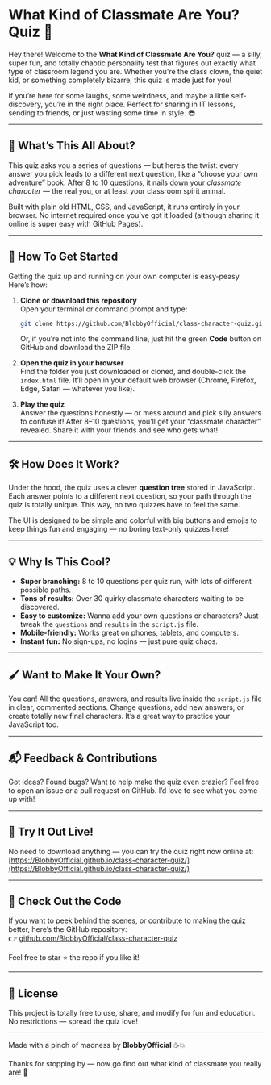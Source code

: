 # What Kind of Classmate Are You? Quiz 🎉

Hey there! Welcome to the **What Kind of Classmate Are You?** quiz — a silly, super fun, and totally chaotic personality test that figures out exactly what type of classroom legend you are. Whether you're the class clown, the quiet kid, or something completely bizarre, this quiz is made just for you!

If you’re here for some laughs, some weirdness, and maybe a little self-discovery, you’re in the right place. Perfect for sharing in IT lessons, sending to friends, or just wasting some time in style. 😎

---

## 🚀 What’s This All About?

This quiz asks you a series of questions — but here’s the twist: every answer you pick leads to a different next question, like a “choose your own adventure” book. After 8 to 10 questions, it nails down your *classmate character* — the real you, or at least your classroom spirit animal.

Built with plain old HTML, CSS, and JavaScript, it runs entirely in your browser. No internet required once you’ve got it loaded (although sharing it online is super easy with GitHub Pages).

---

## 📂 How To Get Started

Getting the quiz up and running on your own computer is easy-peasy. Here’s how:

1. **Clone or download this repository**  
   Open your terminal or command prompt and type:  
   ```bash
   git clone https://github.com/BlobbyOfficial/class-character-quiz.git
   ```  
   Or, if you’re not into the command line, just hit the green **Code** button on GitHub and download the ZIP file.

2. **Open the quiz in your browser**  
   Find the folder you just downloaded or cloned, and double-click the `index.html` file. It’ll open in your default web browser (Chrome, Firefox, Edge, Safari — whatever you like).  

3. **Play the quiz**  
   Answer the questions honestly — or mess around and pick silly answers to confuse it! After 8–10 questions, you’ll get your “classmate character” revealed. Share it with your friends and see who gets what!

---

## 🛠️ How Does It Work?

Under the hood, the quiz uses a clever **question tree** stored in JavaScript. Each answer points to a different next question, so your path through the quiz is totally unique. This way, no two quizzes have to feel the same.

The UI is designed to be simple and colorful with big buttons and emojis to keep things fun and engaging — no boring text-only quizzes here!

---

## 💡 Why Is This Cool?

- **Super branching:** 8 to 10 questions per quiz run, with lots of different possible paths.  
- **Tons of results:** Over 30 quirky classmate characters waiting to be discovered.  
- **Easy to customize:** Wanna add your own questions or characters? Just tweak the `questions` and `results` in the `script.js` file.  
- **Mobile-friendly:** Works great on phones, tablets, and computers.  
- **Instant fun:** No sign-ups, no logins — just pure quiz chaos.

---

## 🖌️ Want to Make It Your Own?

You can! All the questions, answers, and results live inside the `script.js` file in clear, commented sections. Change questions, add new answers, or create totally new final characters. It’s a great way to practice your JavaScript too.

---

## 📬 Feedback & Contributions

Got ideas? Found bugs? Want to help make the quiz even crazier? Feel free to open an issue or a pull request on GitHub. I’d love to see what you come up with!

---

## 🔗 Try It Out Live!

No need to download anything — you can try the quiz right now online at:  
[https://BlobbyOfficial.github.io/class-character-quiz/](https://BlobbyOfficial.github.io/class-character-quiz/)

---

## 📂 Check Out the Code

If you want to peek behind the scenes, or contribute to making the quiz better, here’s the GitHub repository:  
👉 [github.com/BlobbyOfficial/class-character-quiz](https://github.com/BlobbyOfficial/class-character-quiz)

Feel free to star ⭐️ the repo if you like it!

---

## 📜 License

This project is totally free to use, share, and modify for fun and education. No restrictions — spread the quiz love!

---

Made with a pinch of madness by **BlobbyOfficial** ☕💥

Thanks for stopping by — now go find out what kind of classmate you really are! 🎉
